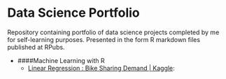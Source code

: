 # Data Science Portfolio


Repository containing portfolio of data science projects completed by me for self-learning purposes. Presented in the form R markdown files published at RPubs.


- ####Machine Learning with R
  - [Linear Regression : Bike Sharing Demand | Kaggle](http://rpubs.com/LeeJunHan/450898): 
